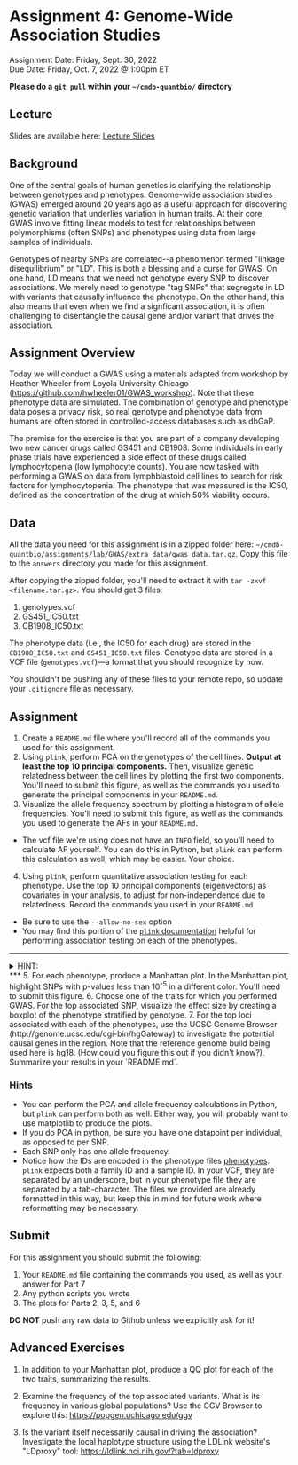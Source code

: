 # Assignment 4: Genome-Wide Association Studies
Assignment Date: Friday, Sept. 30, 2022 <br>
Due Date: Friday, Oct. 7, 2022 @ 1:00pm ET <br>

**Please do a `git pull` within your `~/cmdb-quantbio/` directory**

## Lecture

Slides are available here: [Lecture Slides](https://github.com/bxlab/cmdb-quantbio/blob/main/assignments/lab/GWAS/slides_asynchronous_or_livecoding_resources/20220930_qblab_gwas.pptx?raw=true)

## Background

One of the central goals of human genetics is clarifying the relationship between genotypes and phenotypes. Genome-wide association studies (GWAS) emerged around 20 years ago as a useful approach for discovering genetic variation that underlies variation in human traits. At their core, GWAS involve fitting linear models to test for relationships between polymorphisms (often SNPs) and phenotypes using data from large samples of individuals.

Genotypes of nearby SNPs are correlated--a phenomenon termed "linkage disequilibrium" or "LD". This is both a blessing and a curse for GWAS. On one hand, LD means that we need not genotype every SNP to discover associations. We merely need to genotype "tag SNPs" that segregate in LD with variants that causally influence the phenotype. On the other hand, this also means that even when we find a signficant association, it is often challenging to disentangle the causal gene and/or variant that drives the association.

## Assignment Overview

Today we will conduct a GWAS using a materials adapted from workshop by Heather Wheeler from Loyola University Chicago (https://github.com/hwheeler01/GWAS_workshop). Note that these phenotype data are simulated. The combination of genotype and phenotype data poses a privacy risk, so real genotype and phenotype data from humans are often stored in controlled-access databases such as dbGaP.

The premise for the exercise is that you are part of a company developing two new cancer drugs called GS451 and CB1908. Some individuals in early phase trials have experienced a side effect of these drugs called lymphocytopenia (low lymphocyte counts). You are now tasked with performing a GWAS on data from lymphblastoid cell lines to search for risk factors for lymphocytopenia. The phenotype that was measured is the IC50, defined as the concentration of the drug at which 50% viability occurs.

## Data

All the data you need for this assignment is in a zipped folder here: `~/cmdb-quantbio/assignments/lab/GWAS/extra_data/gwas_data.tar.gz`. Copy this file to the `answers` directory you made for this assignment.

After copying the zipped folder, you'll need to extract it with `tar -zxvf <filename.tar.gz>`. You should get 3 files:
1. genotypes.vcf
2. GS451_IC50.txt
3. CB1908_IC50.txt

The phenotype data (i.e., the IC50 for each drug) are stored in the `CB1908_IC50.txt` and `GS451_IC50.txt` files. Genotype data are stored in a VCF file (`genotypes.vcf`)—a format that you should recognize by now.

You shouldn't be pushing any of these files to your remote repo, so update your `.gitignore` file as necessary.

## Assignment

1. Create a `README.md` file where you'll record all of the commands you used for this assignment.
2. Using `plink`, perform PCA on the genotypes of the cell lines. **Output at least the top 10 principal components.** Then, visualize genetic relatedness between the cell lines by plotting the first two components. You'll need to submit this figure, as well as the commands you used to generate the principal components in your `README.md`.
3. Visualize the allele frequency spectrum by plotting a histogram of allele frequencies. You'll need to submit this figure, as well as the commands you used to generate the AFs in your `README.md`.
  - The vcf file we're using does not have an `INFO` field, so you'll need to calculate AF yourself. You can do this in Python, but `plink` can perform this calculation as well, which may be easier. Your choice.
4. Using `plink`, perform quantitative association testing for each phenotype. Use the top 10 principal components (eigenvectors) as covariates in your analysis, to adjust for non-independence due to relatedness. Record the commands you used in your `README.md`
  - Be sure to use the `--allow-no-sex` option
  - You may find this portion of the [`plink` documentation](https://zzz.bwh.harvard.edu/plink/anal.shtml) helpful for performing association testing on each of the phenotypes.
  ***
  <details><summary> HINT: </summary>
  `plink --vcf genotypes.vcf --linear --pheno <phenotype.txt> --covar <pca.eigenvec> --allow-no-sex --out <phenotype_gwas_results>`
  </details>
  ***
5. For each phenotype, produce a Manhattan plot. In the Manhattan plot, highlight SNPs with p-values less than 10<sup>-5</sup> in a different color. You'll need to submit this figure.
6. Choose one of the traits for which you performed GWAS. For the top associated SNP, visualize the effect size by creating a boxplot of the phenotype stratified by genotype.
7. For the top loci associated with each of the phenotypes, use the UCSC Genome Browser (http://genome.ucsc.edu/cgi-bin/hgGateway) to investigate the potential causal genes in the region. Note that the reference genome build being used here is hg18. (How could you figure this out if you didn't know?). Summarize your results in your `README.md`.

### Hints

- You can perform the PCA and allele frequency calculations in Python, but `plink` can perform both as well. Either way, you will probably want to use matplotlib to produce the plots.
- If you do PCA in python, be sure you have one datapoint per individual, as opposed to per SNP.
- Each SNP only has one allele frequency.
- Notice how the IDs are encoded in the phenotype files [phenotypes](https://www.cog-genomics.org/plink2/input#pheno]). `plink` expects both a family ID and a sample ID. In your VCF, they are separated by an underscore, but in your phenotype file they are separated by a tab-character. The files we provided are already formatted in this way, but keep this in mind for future work where reformatting may be necessary.


## Submit

For this assignment you should submit the following:

1. Your `README.md` file containing the commands you used, as well as your answer for Part 7
2. Any python scripts you wrote
3. The plots for Parts 2, 3, 5, and 6

**DO NOT** push any raw data to Github unless we explicitly ask for it!

## Advanced Exercises

1. In addition to your Manhattan plot, produce a QQ plot for each of the two traits, summarizing the results.

2. Examine the frequency of the top associated variants. What is its frequency in various global populations? Use the GGV Browser to explore this: https://popgen.uchicago.edu/ggv

3. Is the variant itself necessarily causal in driving the association? Investigate the local haplotype structure using the LDLink website's "LDproxy" tool: https://ldlink.nci.nih.gov/?tab=ldproxy




